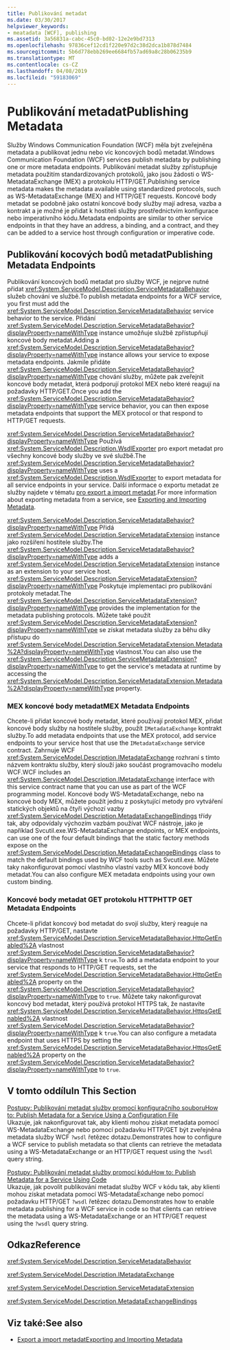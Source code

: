 ```yaml
---
title: Publikování metadat
ms.date: 03/30/2017
helpviewer_keywords:
- meatadata [WCF], publishing
ms.assetid: 3a56831a-cabc-45c0-bd02-12e2e9bd7313
ms.openlocfilehash: 97836cef12cd1f220e97d2c38d2dca1b878d7484
ms.sourcegitcommit: 5b6d778ebb269ee6684fb57ad69a8c28b06235b9
ms.translationtype: MT
ms.contentlocale: cs-CZ
ms.lasthandoff: 04/08/2019
ms.locfileid: "59183069"
---
```

# <a name="publishing-metadata"></a><span data-ttu-id="851ec-102">Publikování metadat</span><span class="sxs-lookup"><span data-stu-id="851ec-102">Publishing Metadata</span></span>
<span data-ttu-id="851ec-103">Služby Windows Communication Foundation (WCF) měla být zveřejněna metadata a publikovat jednu nebo víc koncových bodů metadat.</span><span class="sxs-lookup"><span data-stu-id="851ec-103">Windows Communication Foundation (WCF) services publish metadata by publishing one or more metadata endpoints.</span></span> <span data-ttu-id="851ec-104">Publikování metadat služby zpřístupňuje metadata použitím standardizovaných protokolů, jako jsou žádosti o WS-MetadataExchange (MEX) a protokolu HTTP/GET.</span><span class="sxs-lookup"><span data-stu-id="851ec-104">Publishing service metadata makes the metadata available using standardized protocols, such as WS-MetadataExchange (MEX) and HTTP/GET requests.</span></span> <span data-ttu-id="851ec-105">Koncové body metadat se podobně jako ostatní koncové body služby mají adresa, vazba a kontrakt a je možné je přidat k hostiteli služby prostřednictvím konfigurace nebo imperativního kódu.</span><span class="sxs-lookup"><span data-stu-id="851ec-105">Metadata endpoints are similar to other service endpoints in that they have an address, a binding, and a contract, and they can be added to a service host through configuration or imperative code.</span></span>  
  
## <a name="publishing-metadata-endpoints"></a><span data-ttu-id="851ec-106">Publikování kocových bodů metadat</span><span class="sxs-lookup"><span data-stu-id="851ec-106">Publishing Metadata Endpoints</span></span>  
 <span data-ttu-id="851ec-107">Publikování koncových bodů metadat pro služby WCF, je nejprve nutné přidat <xref:System.ServiceModel.Description.ServiceMetadataBehavior> služeb chování ve službě.</span><span class="sxs-lookup"><span data-stu-id="851ec-107">To publish metadata endpoints for a WCF service, you first must add the <xref:System.ServiceModel.Description.ServiceMetadataBehavior> service behavior to the service.</span></span> <span data-ttu-id="851ec-108">Přidání <xref:System.ServiceModel.Description.ServiceMetadataBehavior?displayProperty=nameWithType> instance umožňuje službě zpřístupňují koncové body metadat.</span><span class="sxs-lookup"><span data-stu-id="851ec-108">Adding a <xref:System.ServiceModel.Description.ServiceMetadataBehavior?displayProperty=nameWithType> instance allows your service to expose metadata endpoints.</span></span> <span data-ttu-id="851ec-109">Jakmile přidáte <xref:System.ServiceModel.Description.ServiceMetadataBehavior?displayProperty=nameWithType> chování služby, můžete pak zveřejnit koncové body metadat, která podporují protokol MEX nebo které reagují na požadavky HTTP/GET.</span><span class="sxs-lookup"><span data-stu-id="851ec-109">Once you add the <xref:System.ServiceModel.Description.ServiceMetadataBehavior?displayProperty=nameWithType> service behavior, you can then expose metadata endpoints that support the MEX protocol or that respond to HTTP/GET requests.</span></span>  
  
 <span data-ttu-id="851ec-110"><xref:System.ServiceModel.Description.ServiceMetadataBehavior?displayProperty=nameWithType> Používá <xref:System.ServiceModel.Description.WsdlExporter> pro export metadat pro všechny koncové body služby ve své službě.</span><span class="sxs-lookup"><span data-stu-id="851ec-110">The <xref:System.ServiceModel.Description.ServiceMetadataBehavior?displayProperty=nameWithType> uses a <xref:System.ServiceModel.Description.WsdlExporter> to export metadata for all service endpoints in your service.</span></span> <span data-ttu-id="851ec-111">Další informace o exportu metadat ze služby najdete v tématu [pro export a import metadat](../../../../docs/framework/wcf/feature-details/exporting-and-importing-metadata.md).</span><span class="sxs-lookup"><span data-stu-id="851ec-111">For more information about exporting metadata from a service, see [Exporting and Importing Metadata](../../../../docs/framework/wcf/feature-details/exporting-and-importing-metadata.md).</span></span>  
  
 <span data-ttu-id="851ec-112"><xref:System.ServiceModel.Description.ServiceMetadataBehavior?displayProperty=nameWithType> Přidá <xref:System.ServiceModel.Description.ServiceMetadataExtension> instance jako rozšíření hostitele služby.</span><span class="sxs-lookup"><span data-stu-id="851ec-112">The <xref:System.ServiceModel.Description.ServiceMetadataBehavior?displayProperty=nameWithType> adds a <xref:System.ServiceModel.Description.ServiceMetadataExtension> instance as an extension to your service host.</span></span> <span data-ttu-id="851ec-113"><xref:System.ServiceModel.Description.ServiceMetadataExtension?displayProperty=nameWithType> Poskytuje implementaci pro publikování protokoly metadat.</span><span class="sxs-lookup"><span data-stu-id="851ec-113">The <xref:System.ServiceModel.Description.ServiceMetadataExtension?displayProperty=nameWithType> provides the implementation for the metadata publishing protocols.</span></span> <span data-ttu-id="851ec-114">Můžete také použít <xref:System.ServiceModel.Description.ServiceMetadataExtension?displayProperty=nameWithType> se získat metadata služby za běhu díky přístupu do <xref:System.ServiceModel.Description.ServiceMetadataExtension.Metadata%2A?displayProperty=nameWithType> vlastnost.</span><span class="sxs-lookup"><span data-stu-id="851ec-114">You can also use the <xref:System.ServiceModel.Description.ServiceMetadataExtension?displayProperty=nameWithType> to get the service's metadata at runtime by accessing the <xref:System.ServiceModel.Description.ServiceMetadataExtension.Metadata%2A?displayProperty=nameWithType> property.</span></span>  
  
### <a name="mex-metadata-endpoints"></a><span data-ttu-id="851ec-115">MEX koncové body metadat</span><span class="sxs-lookup"><span data-stu-id="851ec-115">MEX Metadata Endpoints</span></span>  
 <span data-ttu-id="851ec-116">Chcete-li přidat koncové body metadat, které používají protokol MEX, přidat koncové body služby na hostitele služby, použít `IMetadataExchange` kontrakt služby.</span><span class="sxs-lookup"><span data-stu-id="851ec-116">To add metadata endpoints that use the MEX protocol, add service endpoints to your service host that use the `IMetadataExchange` service contract.</span></span> <span data-ttu-id="851ec-117">Zahrnuje WCF <xref:System.ServiceModel.Description.IMetadataExchange> rozhraní s tímto názvem kontraktu služby, který slouží jako součást programovacího modelu WCF.</span><span class="sxs-lookup"><span data-stu-id="851ec-117">WCF includes an <xref:System.ServiceModel.Description.IMetadataExchange> interface with this service contract name that you can use as part of the WCF programming model.</span></span> <span data-ttu-id="851ec-118">Koncové body WS-MetadataExchange, nebo na koncové body MEX, můžete použít jednu z poskytující metody pro vytváření statických objektů na čtyři výchozí vazby <xref:System.ServiceModel.Description.MetadataExchangeBindings> třídy tak, aby odpovídaly výchozím vazbám používat WCF nástroje, jako je například Svcutil.exe.</span><span class="sxs-lookup"><span data-stu-id="851ec-118">WS-MetadataExchange endpoints, or MEX endpoints, can use one of the four default bindings that the static factory methods expose on the <xref:System.ServiceModel.Description.MetadataExchangeBindings> class to match the default bindings used by WCF tools such as Svcutil.exe.</span></span> <span data-ttu-id="851ec-119">Můžete taky nakonfigurovat pomocí vlastního vlastní vazby MEX koncové body metadat.</span><span class="sxs-lookup"><span data-stu-id="851ec-119">You can also configure MEX metadata endpoints using your own custom binding.</span></span>  
  
### <a name="http-get-metadata-endpoints"></a><span data-ttu-id="851ec-120">Koncové body metadat GET protokolu HTTP</span><span class="sxs-lookup"><span data-stu-id="851ec-120">HTTP GET Metadata Endpoints</span></span>  
 <span data-ttu-id="851ec-121">Chcete-li přidat koncový bod metadat do svojí služby, který reaguje na požadavky HTTP/GET, nastavte <xref:System.ServiceModel.Description.ServiceMetadataBehavior.HttpGetEnabled%2A> vlastnost <xref:System.ServiceModel.Description.ServiceMetadataBehavior?displayProperty=nameWithType> k `true`.</span><span class="sxs-lookup"><span data-stu-id="851ec-121">To add a metadata endpoint to your service that responds to HTTP/GET requests, set the <xref:System.ServiceModel.Description.ServiceMetadataBehavior.HttpGetEnabled%2A> property on the <xref:System.ServiceModel.Description.ServiceMetadataBehavior?displayProperty=nameWithType> to `true`.</span></span> <span data-ttu-id="851ec-122">Můžete taky nakonfigurovat koncový bod metadat, který používá protokol HTTPS tak, že nastavíte <xref:System.ServiceModel.Description.ServiceMetadataBehavior.HttpsGetEnabled%2A> vlastnost <xref:System.ServiceModel.Description.ServiceMetadataBehavior?displayProperty=nameWithType> k `true`.</span><span class="sxs-lookup"><span data-stu-id="851ec-122">You can also configure a metadata endpoint that uses HTTPS by setting the <xref:System.ServiceModel.Description.ServiceMetadataBehavior.HttpsGetEnabled%2A> property on the <xref:System.ServiceModel.Description.ServiceMetadataBehavior?displayProperty=nameWithType> to `true`.</span></span>  
  
## <a name="in-this-section"></a><span data-ttu-id="851ec-123">V tomto oddílu</span><span class="sxs-lookup"><span data-stu-id="851ec-123">In This Section</span></span>  
 [<span data-ttu-id="851ec-124">Postupy: Publikování metadat služby promocí konfiguračního souboru</span><span class="sxs-lookup"><span data-stu-id="851ec-124">How to: Publish Metadata for a Service Using a Configuration File</span></span>](../../../../docs/framework/wcf/feature-details/how-to-publish-metadata-for-a-service-using-a-configuration-file.md)  
 <span data-ttu-id="851ec-125">Ukazuje, jak nakonfigurovat tak, aby klienti mohou získat metadata pomocí WS-MetadataExchange nebo pomocí požadavku HTTP/GET být zveřejněna metadata služby WCF `?wsdl` řetězec dotazu.</span><span class="sxs-lookup"><span data-stu-id="851ec-125">Demonstrates how to configure a WCF service to publish metadata so that clients can retrieve the metadata using a WS-MetadataExchange or an HTTP/GET request using the `?wsdl` query string.</span></span>  
  
 [<span data-ttu-id="851ec-126">Postupy: Publikování metadat služby promocí kódu</span><span class="sxs-lookup"><span data-stu-id="851ec-126">How to: Publish Metadata for a Service Using Code</span></span>](../../../../docs/framework/wcf/feature-details/how-to-publish-metadata-for-a-service-using-code.md)  
 <span data-ttu-id="851ec-127">Ukazuje, jak povolit publikování metadat služby WCF v kódu tak, aby klienti mohou získat metadata pomocí WS-MetadataExchange nebo pomocí požadavku HTTP/GET `?wsdl` řetězec dotazu.</span><span class="sxs-lookup"><span data-stu-id="851ec-127">Demonstrates how to enable metadata publishing for a WCF service in code so that clients can retrieve the metadata using a WS-MetadataExchange or an HTTP/GET request using the `?wsdl` query string.</span></span>  
  
## <a name="reference"></a><span data-ttu-id="851ec-128">Odkaz</span><span class="sxs-lookup"><span data-stu-id="851ec-128">Reference</span></span>  
 <xref:System.ServiceModel.Description.ServiceMetadataBehavior>  
  
 <xref:System.ServiceModel.Description.IMetadataExchange>  
  
 <xref:System.ServiceModel.Description.ServiceMetadataExtension>  
  
 <xref:System.ServiceModel.Description.MetadataExchangeBindings>  
  
## <a name="see-also"></a><span data-ttu-id="851ec-129">Viz také:</span><span class="sxs-lookup"><span data-stu-id="851ec-129">See also</span></span>

- [<span data-ttu-id="851ec-130">Export a import metadat</span><span class="sxs-lookup"><span data-stu-id="851ec-130">Exporting and Importing Metadata</span></span>](../../../../docs/framework/wcf/feature-details/exporting-and-importing-metadata.md)
